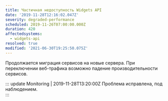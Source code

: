 ```yaml
---
title: Частичная недоступность Widgets API
date: '2019-11-28T12:16:02.047Z'
severity: degraded-performance
scheduled: 2019-11-26T07:00:00.000Z
duration: 420
affectedsystems:
  - widgets-api
resolved: true
modified: '2021-06-30T19:25:50.075Z'
---
```

Продолжается миграция сервисов на новые сервера. При переключении веб-трафика возможно падение производительности сервисов. 

::: update Monitoring | 2019-11-28T13:20:00Z
Проблема исправлена, под наблюдением.  
:::

<!--- language code: ru -->

